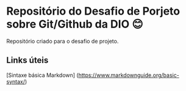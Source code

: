 # Repositório do Desafio de Porjeto sobre Git/Github da DIO 😊
Repositório criado para o desafio de projeto.

## Links úteis
[Sintaxe básica Markdown] (https://www.markdownguide.org/basic-syntax/) 
